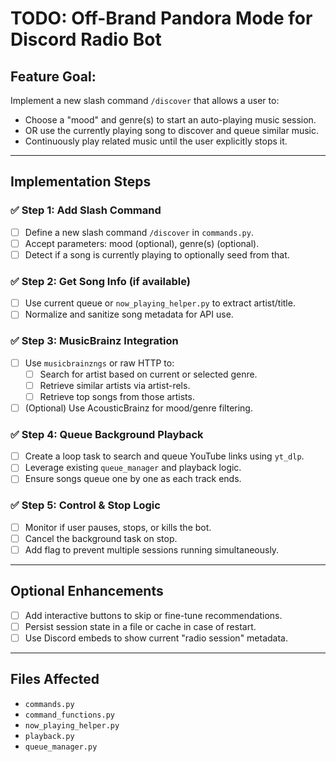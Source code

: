 # TODO: Off-Brand Pandora Mode for Discord Radio Bot

## Feature Goal:

Implement a new slash command `/discover` that allows a user to:

- Choose a "mood" and genre(s) to start an auto-playing music session.
- OR use the currently playing song to discover and queue similar music.
- Continuously play related music until the user explicitly stops it.

---

## Implementation Steps

### ✅ Step 1: Add Slash Command

- [ ] Define a new slash command `/discover` in `commands.py`.
- [ ] Accept parameters: mood (optional), genre(s) (optional).
- [ ] Detect if a song is currently playing to optionally seed from that.

### ✅ Step 2: Get Song Info (if available)

- [ ] Use current queue or `now_playing_helper.py` to extract artist/title.
- [ ] Normalize and sanitize song metadata for API use.

### ✅ Step 3: MusicBrainz Integration

- [ ] Use `musicbrainzngs` or raw HTTP to:
  - [ ] Search for artist based on current or selected genre.
  - [ ] Retrieve similar artists via artist-rels.
  - [ ] Retrieve top songs from those artists.
- [ ] (Optional) Use AcousticBrainz for mood/genre filtering.

### ✅ Step 4: Queue Background Playback

- [ ] Create a loop task to search and queue YouTube links using `yt_dlp`.
- [ ] Leverage existing `queue_manager` and playback logic.
- [ ] Ensure songs queue one by one as each track ends.

### ✅ Step 5: Control & Stop Logic

- [ ] Monitor if user pauses, stops, or kills the bot.
- [ ] Cancel the background task on stop.
- [ ] Add flag to prevent multiple sessions running simultaneously.

---

## Optional Enhancements

- [ ] Add interactive buttons to skip or fine-tune recommendations.
- [ ] Persist session state in a file or cache in case of restart.
- [ ] Use Discord embeds to show current "radio session" metadata.

---

## Files Affected

- `commands.py`
- `command_functions.py`
- `now_playing_helper.py`
- `playback.py`
- `queue_manager.py`
